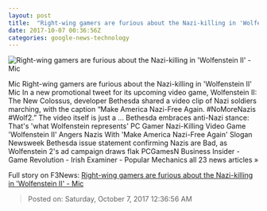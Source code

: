 ```yaml
---
layout: post
title:  "Right-wing gamers are furious about the Nazi-killing in 'Wolfenstein II' - Mic"
date: 2017-10-07 00:36:56Z
categories: google-news-technology
---
```


![Right-wing gamers are furious about the Nazi-killing in 'Wolfenstein II' - Mic](https://thumbs.mic.com/YzFlN2NjNDUwMSMvQ0FpNjlTVkVVdTBnWUZYb2pXbmZuaWtVOWVZPS8zNng0Mjo4NTZ4NDcxLzEyMDB4NjMwL2ZpbHRlcnM6cXVhbGl0eSg3MCkvaHR0cDovL3MzLmFtYXpvbmF3cy5jb20vcG9saWN5bWljLWltYWdlcy84cHltdHl4b214cjBtcnl6c3ZwbmZrcndoN212Z2puNXdnZWlhZmt0dXN2cnVyMnFkYnV3MDZpdTBqZHV0MW82LmpwZw.jpg)

Mic Right-wing gamers are furious about the Nazi-killing in 'Wolfenstein II' Mic In a new promotional tweet for its upcoming video game, Wolfenstein II: The New Colossus, developer Bethesda shared a video clip of Nazi soldiers marching, with the caption “Make America Nazi-Free Again. #NoMoreNazis #Wolf2.” The video itself is just a ... Bethesda embraces anti-Nazi stance: That's 'what Wolfenstein represents' PC Gamer Nazi-Killing Video Game 'Wolfenstein II' Angers Nazis With 'Make America Nazi-Free Again' Slogan Newsweek Bethesda issue statement confirming Nazis are Bad, as Wolfenstein 2's ad campaign draws flak PCGamesN Business Insider - Game Revolution - Irish Examiner - Popular Mechanics all 23 news articles »


Full story on F3News: [Right-wing gamers are furious about the Nazi-killing in 'Wolfenstein II' - Mic](http://www.f3nws.com/n/Fv4qvF)

> Posted on: Saturday, October 7, 2017 12:36:56 AM
